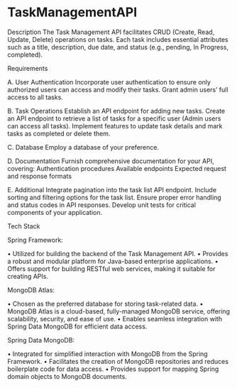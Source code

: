 # TaskManagementAPI

Description
The Task Management API facilitates CRUD (Create, Read, Update, Delete) operations on tasks. Each task includes essential attributes such as a title, description, due date, and status (e.g., pending, In Progress, completed).


Requirements

A. User Authentication
Incorporate user authentication to ensure only authorized users can access and modify their tasks.
Grant admin users’ full access to all tasks.

B. Task Operations
Establish an API endpoint for adding new tasks.
Create an API endpoint to retrieve a list of tasks for a specific user (Admin users can access all tasks).
Implement features to update task details and mark tasks as completed or delete them.

C. Database
Employ a database of your preference.

D. Documentation
Furnish comprehensive documentation for your API, covering:
Authentication procedures
Available endpoints
Expected request and response formats

E. Additional
Integrate pagination into the task list API endpoint.
Include sorting and filtering options for the task list.
Ensure proper error handling and status codes in API responses.
Develop unit tests for critical components of your application.

Tech Stack

Spring Framework:

•	Utilized for building the backend of the Task Management API.
•	Provides a robust and modular platform for Java-based enterprise applications.
•	Offers support for building RESTful web services, making it suitable for creating APIs.

MongoDB Atlas:

•	Chosen as the preferred database for storing task-related data.
•	MongoDB Atlas is a cloud-based, fully-managed MongoDB service, offering scalability, security, and ease of use.
•	Enables seamless integration with Spring Data MongoDB for efficient data access.

Spring Data MongoDB:

•	Integrated for simplified interaction with MongoDB from the Spring Framework.
•	Facilitates the creation of MongoDB repositories and reduces boilerplate code for data access.
•	Provides support for mapping Spring domain objects to MongoDB documents.
